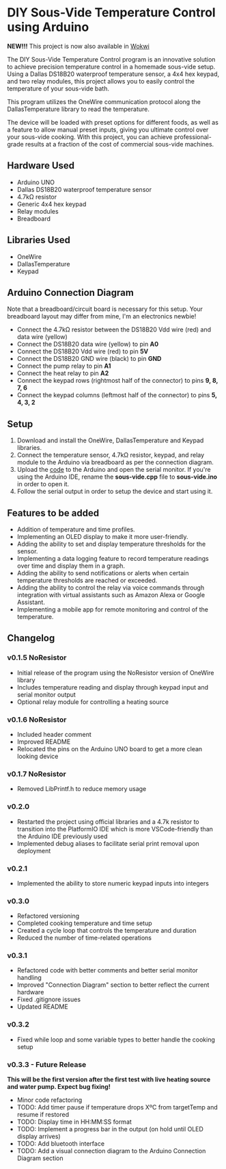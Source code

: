 # DIY Sous-Vide Temperature Control using Arduino

**NEW!!!**
This project is now also available in [Wokwi](https://link-url-here.org)


The DIY Sous-Vide Temperature Control program is an innovative solution to achieve precision temperature control in a homemade sous-vide setup. Using a Dallas DS18B20 waterproof temperature sensor, a 4x4 hex keypad, and two relay modules, this project allows you to easily control the temperature of your sous-vide bath.

This program utilizes the OneWire communication protocol along the DallasTemperature library to read the temperature.

The device will be loaded with preset options for different foods, as well as a feature to allow manual preset inputs, giving you ultimate control over your sous-vide cooking. With this project, you can achieve professional-grade results at a fraction of the cost of commercial sous-vide machines.

## Hardware Used
- Arduino UNO
- Dallas DS18B20 waterproof temperature sensor
- 4.7kΩ resistor
- Generic 4x4 hex keypad
- Relay modules
- Breadboard

## Libraries Used
- OneWire
- DallasTemperature
- Keypad

## Arduino Connection Diagram
Note that a breadboard/circuit board is necessary for this setup. Your breadboard layout may differ from mine, I'm an electronics newbie!
- Connect the 4.7kΩ resistor between the DS18B20 Vdd wire (red) and data wire (yellow) 
- Connect the DS18B20 data wire (yellow) to pin **A0**
- Connect the DS18B20 Vdd wire (red) to pin **5V**
- Connect the DS18B20 GND wire (black) to pin **GND**
- Connect the pump relay to pin **A1**
- Connect the heat relay to pin **A2**
- Connect the keypad rows (rightmost half of the connector) to pins **9, 8, 7, 6**
- Connect the keypad columns (leftmost half of the connector) to pins **5, 4, 3, 2**

## Setup
1. Download and install the OneWire, DallasTemperature and Keypad libraries.
2. Connect the temperature sensor, 4.7kΩ resistor, keypad, and relay module to the Arduino via breadboard as per the connection diagram.
3. Upload the [code](https://github.com/jjroth89/Sous-Vide/blob/main/src/sous-vide.cpp) to the Arduino and open the serial monitor. If you're using the Arduino IDE, rename the **sous-vide.cpp** file to **sous-vide.ino** in order to open it.
4. Follow the serial output in order to setup the device and start using it.

## Features to be added
- Addition of temperature and time profiles.
- Implementing an OLED display to make it more user-friendly.
- Adding the ability to set and display temperature thresholds for the sensor.
- Implementing a data logging feature to record temperature readings over time and display them in a graph.
- Adding the ability to send notifications or alerts when certain temperature thresholds are reached or exceeded.
- Adding the ability to control the relay via voice commands through integration with virtual assistants such as Amazon Alexa or Google Assistant.
- Implementing a mobile app for remote monitoring and control of the temperature.

## Changelog
### v0.1.5 NoResistor
- Initial release of the program using the NoResistor version of OneWire library
- Includes temperature reading and display through keypad input and serial monitor output
- Optional relay module for controlling a heating source

### v0.1.6 NoResistor
- Included header comment
- Improved README
- Relocated the pins on the Arduino UNO board to get a more clean looking device

### v0.1.7 NoResistor
- Removed LibPrintf.h to reduce memory usage

### v0.2.0
- Restarted the project using official libraries and a 4.7k resistor to transition into the PlatformIO IDE which is more VSCode-friendly than the Arduino IDE previously used
- Implemented debug aliases to facilitate serial print removal upon deployment

### v0.2.1
- Implemented the ability to store numeric keypad inputs into integers

### v0.3.0
- Refactored versioning
- Completed cooking temperature and time setup
- Created a cycle loop that controls the temperature and duration
- Reduced the number of time-related operations

### v0.3.1
- Refactored code with better comments and better serial monitor handling
- Improved "Connection Diagram" section to better reflect the current hardware
- Fixed .gitignore issues
- Updated README

### v0.3.2
- Fixed while loop and some variable types to better handle the cooking setup

### v0.3.3 - Future Release

**This will be the first version after the first test with live heating source and water pump. Expect bug fixing!**
- Minor code refactoring
- TODO: Add timer pause if temperature drops XºC from targetTemp and resume if restored
- TODO: Display time in HH:MM:SS format
- TODO: Implement a progress bar in the output (on hold until OLED display arrives)
- TODO: Add bluetooth interface
- TODO: Add a visual connection diagram to the Arduino Connection Diagram section